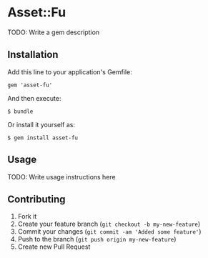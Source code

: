 # Asset::Fu

TODO: Write a gem description

## Installation

Add this line to your application's Gemfile:

    gem 'asset-fu'

And then execute:

    $ bundle

Or install it yourself as:

    $ gem install asset-fu

## Usage

TODO: Write usage instructions here

## Contributing

1. Fork it
2. Create your feature branch (`git checkout -b my-new-feature`)
3. Commit your changes (`git commit -am 'Added some feature'`)
4. Push to the branch (`git push origin my-new-feature`)
5. Create new Pull Request
